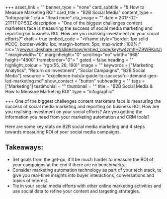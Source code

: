 +++
asset_link = ""
banner_type = "none"
card_subtitle = "& How to Measure Marketing ROI"
card_title = "B2B Social Media"
content_type = "Infographic"
cta = "Read more"
cta_image = ""
date = 2017-02-21T17:07:53Z
description = "One of the biggest challenges content marketers face is measuring the success of social media marketing and reporting on business ROI. How are you realising investment on your social efforts?"
draft = true
embed_code = "<iframe style=\"border: 1px solid #CCC; border-width: 1px; margin-bottom: 5px; max-width: 100%;\" src=\"//www.slideshare.net/slideshow/embed_code/key/w4zmhHZ9WRKutJ\" marginwidth=\"0\" marginheight=\"0\" scrolling=\"no\" width=\"668\" height=\"4800\" frameborder=\"0\"> </iframe>"
gated = false
heading = ""
highlight_colour = "rgb(55, 26, 190)"
image = ""
keywords = ["Marketing Analytics", "Return on Investment", "Social Campaigns", "B2B Social Media"]
resource = "excellence-hub/a-guide-to-successful-demand-gen-led-marketing.md"
show_contact = "button"
subheading = ""
tags = ["Marketing"]
testimonial = ""
thumbnail = ""
title = "B2B Social Media & How to Measure Marketing ROI"
type = "infographic"

+++
One of the biggest challenges content marketers face is measuring the success of social media marketing and reporting on business ROI. How are you realising investment on your social efforts? Are you getting the information you need from your marketing automation and CRM tools?

Here are some key stats on B2B social media marketing and 4 steps towards measuring ROI of your social media campaigns.

## Takeaways:

* Set goals from the get-go, it'll be much harder to measure the ROI of your campaigns at the end if there are no benchmarks.
* Consider marketing automation technology as part of your tech stack, to give you real-time insights into buyer interactions, conversations and topics of interest.
* Tie in your social media efforts with other online marketing activities and use social data to refine your content and targeting strategies. 